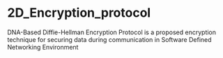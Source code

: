 # 2D_Encryption_protocol
DNA-Based Diffie-Hellman Encryption Protocol is a proposed encryption technique for securing data during communication in Software Defined Networking Environment

